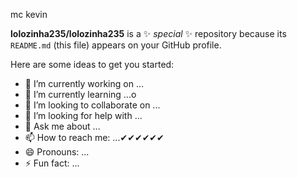 mc kevin


**lolozinha235/lolozinha235** is a ✨ _special_ ✨ repository because its `README.md` (this file) appears on your GitHub profile.

Here are some ideas to get you started:

- 🔭 I’m currently working on ...
- 🌱 I’m currently learning ...o
- 👯 I’m looking to collaborate on ...
- 🤔 I’m looking for help with ...
- 💬 Ask me about ...
- 📫 How to reach me: ...✔✔✔✔✔✔
- 😄 Pronouns: ...
- ⚡ Fun fact: ...
  

